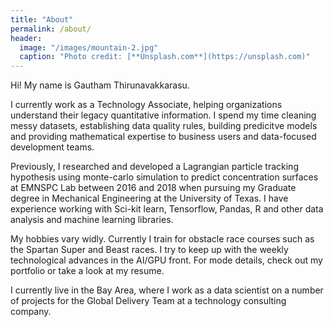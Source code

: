 ```yaml
---
title: "About"
permalink: /about/
header:
  image: "/images/mountain-2.jpg"
  caption: "Photo credit: [**Unsplash.com**](https://unsplash.com)"
---
```


Hi! My name is Gautham Thirunavakkarasu.

I currently work as a Technology Associate, helping organizations understand their legacy quantitative information. I spend my time cleaning messy datasets, establishing data quality rules, building predicitve models and providing mathematical expertise to business users and data-focused development teams.

Previously, I researched and developed a Lagrangian particle tracking hypothesis using monte-carlo simulation to predict concentration surfaces at EMNSPC Lab between 2016 and 2018 when pursuing my Graduate degree in Mechanical Engineering at the University of Texas. I have experience working with Sci-kit learn, Tensorflow, Pandas, R and other data analysis and machine learning libraries.

My hobbies vary widly. Currently I train for obstacle race courses such as the Spartan Super and Beast races. I try to keep up with the weekly technological advances in the AI/GPU front. For mode details, check out my portfolio or take a look at my resume.

I currently live in the Bay Area, where I work as a data scientist on a number of projects for the Global Delivery Team at a technology consulting company.
